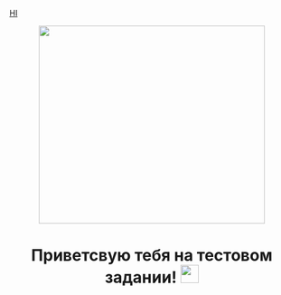 [HI](https://i.yapx.ru/LQSPT.gif)
<p align="center">
  <img width="400" height="350" src="https://i.yapx.ru/LQSPT.gif">
</p>
<h1 align="center">
  Приветсвую тебя на тестовом задании! <a href="https://www.youtube.com/channel/UCaW0RNRwMILFdRM3-EpUYjg" target="_blank"></a> 
  <img src="https://github.com/blackcater/blackcater/raw/main/images/Hi.gif" height="32"/>
</h1>
